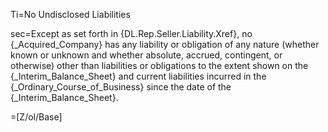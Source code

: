Ti=No Undisclosed Liabilities

sec=Except as set forth in {DL.Rep.Seller.Liability.Xref}, no {_Acquired_Company} has any liability or obligation of any nature (whether known or unknown and whether absolute, accrued, contingent, or otherwise) other than liabilities or obligations to the extent shown on the {_Interim_Balance_Sheet} and current liabilities incurred in the {_Ordinary_Course_of_Business} since the date of the {_Interim_Balance_Sheet}.

=[Z/ol/Base]
